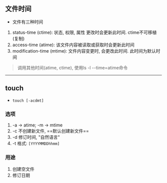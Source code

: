 ## 文件时间
- 文件有三种时间

1. status-time (ctime): 状态, 权限, 属性 更改时会更新此时间. ctime不可移植(复制)
2. access-time (atime): 该文件内容被读取或获取时会更新此时间
3. modification-time (mtime): 文件内容变更时, 会更改此时间. 此时间为默认时间

> 调用其他时间(atime, ctime), 使用ls -l --time=atime命令

***

## touch
- `touch [-acdmt]`

### 选项

1. -a  ->  atime;  -m  ->  mtime
2. -c 不创建新文件, ==默认创建新文件==
3. -d 修订时间, "自然语言"
4. -t 格式: `[YYYYMMDDhhmm]`

### 用途

1. 创建空文件
2. 修订日期